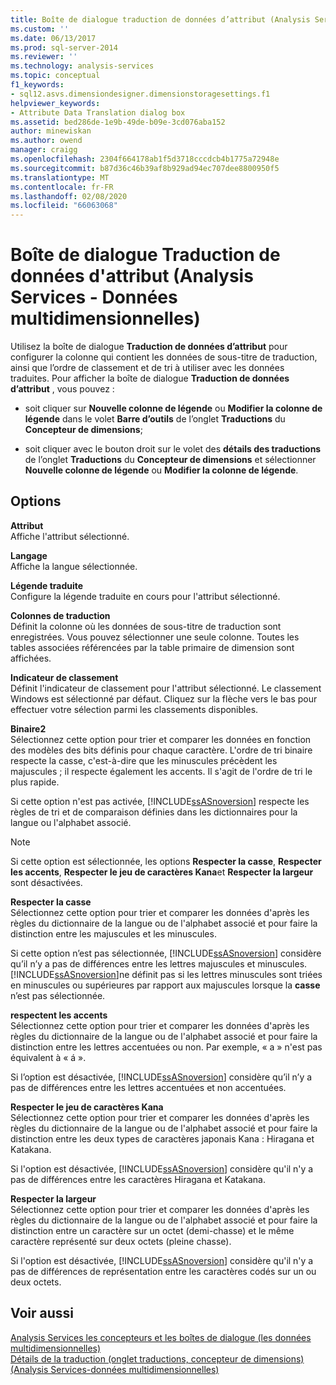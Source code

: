 ```yaml
---
title: Boîte de dialogue traduction de données d’attribut (Analysis Services-données multidimensionnelles) | Microsoft Docs
ms.custom: ''
ms.date: 06/13/2017
ms.prod: sql-server-2014
ms.reviewer: ''
ms.technology: analysis-services
ms.topic: conceptual
f1_keywords:
- sql12.asvs.dimensiondesigner.dimensionstoragesettings.f1
helpviewer_keywords:
- Attribute Data Translation dialog box
ms.assetid: bed286de-1e9b-49de-b09e-3cd076aba152
author: minewiskan
ms.author: owend
manager: craigg
ms.openlocfilehash: 2304f664178ab1f5d3718cccdcb4b1775a72948e
ms.sourcegitcommit: b87d36c46b39af8b929ad94ec707dee8800950f5
ms.translationtype: MT
ms.contentlocale: fr-FR
ms.lasthandoff: 02/08/2020
ms.locfileid: "66063068"
---
```

# <a name="attribute-data-translation-dialog-box-analysis-services---multidimensional-data"></a>Boîte de dialogue Traduction de données d'attribut (Analysis Services - Données multidimensionnelles)
  Utilisez la boîte de dialogue **Traduction de données d’attribut** pour configurer la colonne qui contient les données de sous-titre de traduction, ainsi que l’ordre de classement et de tri à utiliser avec les données traduites. Pour afficher la boîte de dialogue **Traduction de données d’attribut** , vous pouvez :  
  
-   soit cliquer sur **Nouvelle colonne de légende** ou **Modifier la colonne de légende** dans le volet **Barre d’outils** de l’onglet **Traductions** du **Concepteur de dimensions**;  
  
-   soit cliquer avec le bouton droit sur le volet des **détails des traductions** de l’onglet **Traductions** du **Concepteur de dimensions** et sélectionner **Nouvelle colonne de légende** ou **Modifier la colonne de légende**.  
  
## <a name="options"></a>Options  
 **Attribut**  
 Affiche l'attribut sélectionné.  
  
 **Langage**  
 Affiche la langue sélectionnée.  
  
 **Légende traduite**  
 Configure la légende traduite en cours pour l'attribut sélectionné.  
  
 **Colonnes de traduction**  
 Définit la colonne où les données de sous-titre de traduction sont enregistrées. Vous pouvez sélectionner une seule colonne. Toutes les tables associées référencées par la table primaire de dimension sont affichées.  
  
 **Indicateur de classement**  
 Définit l'indicateur de classement pour l'attribut sélectionné. Le classement Windows est sélectionné par défaut. Cliquez sur la flèche vers le bas pour effectuer votre sélection parmi les classements disponibles.  
  
 **Binaire2**  
 Sélectionnez cette option pour trier et comparer les données en fonction des modèles des bits définis pour chaque caractère. L'ordre de tri binaire respecte la casse, c'est-à-dire que les minuscules précèdent les majuscules ; il respecte également les accents. Il s'agit de l'ordre de tri le plus rapide.  
  
 Si cette option n'est pas activée, [!INCLUDE[ssASnoversion](../includes/ssasnoversion-md.md)] respecte les règles de tri et de comparaison définies dans les dictionnaires pour la langue ou l'alphabet associé.  
  
> [!NOTE]  
>  Si cette option est sélectionnée, les options **Respecter la casse**, **Respecter les accents**, **Respecter le jeu de caractères Kana**et **Respecter la largeur** sont désactivées.  
  
 **Respecter la casse**  
 Sélectionnez cette option pour trier et comparer les données d'après les règles du dictionnaire de la langue ou de l'alphabet associé et pour faire la distinction entre les majuscules et les minuscules.  
  
 Si cette option n’est pas sélectionnée, [!INCLUDE[ssASnoversion](../includes/ssasnoversion-md.md)] considère qu’il n’y a pas de différences entre les lettres majuscules et minuscules. [!INCLUDE[ssASnoversion](../includes/ssasnoversion-md.md)]ne définit pas si les lettres minuscules sont triées en minuscules ou supérieures par rapport aux majuscules lorsque la **casse** n’est pas sélectionnée.  
  
 **respectent les accents**  
 Sélectionnez cette option pour trier et comparer les données d'après les règles du dictionnaire de la langue ou de l'alphabet associé et pour faire la distinction entre les lettres accentuées ou non. Par exemple, « a » n'est pas équivalent à « á ».  
  
 Si l’option est désactivée, [!INCLUDE[ssASnoversion](../includes/ssasnoversion-md.md)] considère qu’il n’y a pas de différences entre les lettres accentuées et non accentuées.  
  
 **Respecter le jeu de caractères Kana**  
 Sélectionnez cette option pour trier et comparer les données d'après les règles du dictionnaire de la langue ou de l'alphabet associé et pour faire la distinction entre les deux types de caractères japonais Kana : Hiragana et Katakana.  
  
 Si l'option est désactivée, [!INCLUDE[ssASnoversion](../includes/ssasnoversion-md.md)] considère qu'il n'y a pas de différences entre les caractères Hiragana et Katakana.  
  
 **Respecter la largeur**  
 Sélectionnez cette option pour trier et comparer les données d'après les règles du dictionnaire de la langue ou de l'alphabet associé et pour faire la distinction entre un caractère sur un octet (demi-chasse) et le même caractère représenté sur deux octets (pleine chasse).  
  
 Si l'option est désactivée, [!INCLUDE[ssASnoversion](../includes/ssasnoversion-md.md)] considère qu'il n'y a pas de différences de représentation entre les caractères codés sur un ou deux octets.  
  
## <a name="see-also"></a>Voir aussi  
 [Analysis Services les concepteurs et les boîtes de dialogue &#40;les données multidimensionnelles&#41;](analysis-services-designers-and-dialog-boxes-multidimensional-data.md)   
 [Détails de la traduction &#40;onglet traductions, concepteur de dimensions&#41; &#40;Analysis Services-données multidimensionnelles&#41;](translation-details-dimension-designer-analysis-services-multidimensional-data.md)  
  
  
